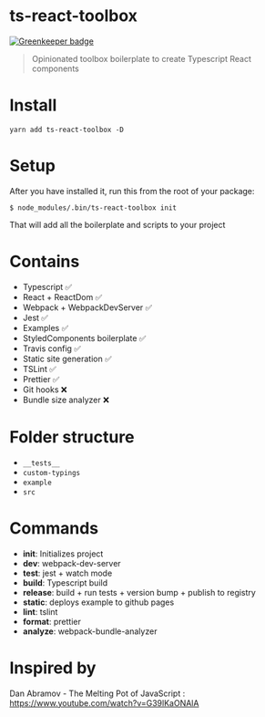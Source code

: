 # ts-react-toolbox

[![Greenkeeper badge](https://badges.greenkeeper.io/zzarcon/ts-react-toolbox.svg)](https://greenkeeper.io/)

> Opinionated toolbox boilerplate to create Typescript React components

# Install

```
yarn add ts-react-toolbox -D
```

# Setup

After you have installed it, run this from the root of your package:

```
$ node_modules/.bin/ts-react-toolbox init
```

That will add all the boilerplate and scripts to your project

# Contains

* Typescript ✅
* React + ReactDom ✅
* Webpack + WebpackDevServer ✅
* Jest ✅
* Examples ✅
* StyledComponents boilerplate ✅
* Travis config ✅
* Static site generation ✅
* TSLint ✅
* Prettier ✅
* Git hooks ❌
* Bundle size analyzer ❌

# Folder structure

* `__tests__`
* `custom-typings`
* `example`
* `src`

# Commands

* **init**: Initializes project
* **dev**: webpack-dev-server
* **test**: jest + watch mode
* **build**: Typescript build
* **release**: build + run tests + version bump + publish to registry
* **static**: deploys example to github pages
* **lint**: tslint
* **format**: prettier
* **analyze**: webpack-bundle-analyzer

# Inspired by

Dan Abramov - The Melting Pot of JavaScript : https://www.youtube.com/watch?v=G39lKaONAlA
